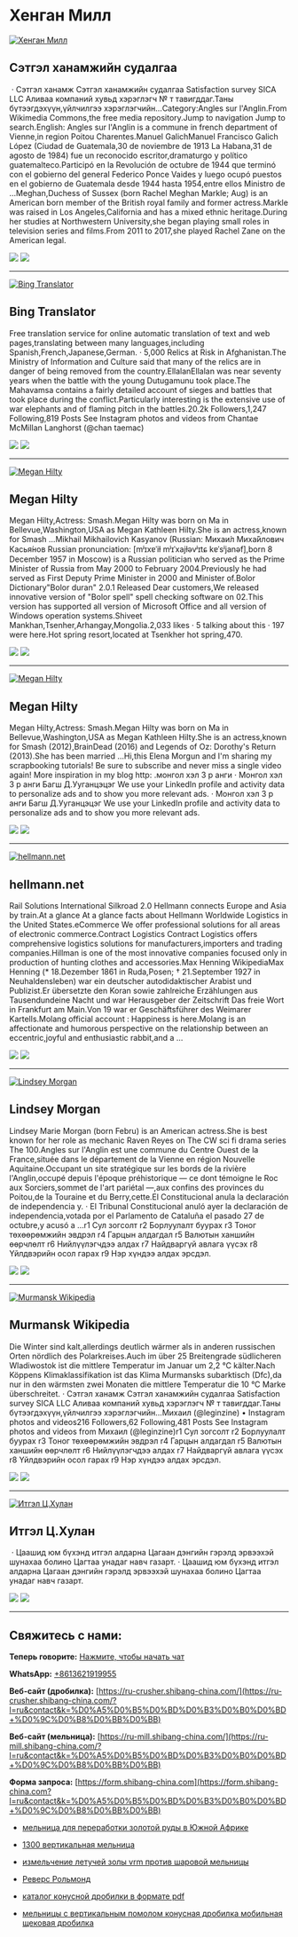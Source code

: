 # Хенган Милл

<a href="https://swt.shibang-china.com/?l=ru&img&k=%D0%A5%D0%B5%D0%BD%D0%B3%D0%B0%D0%BD+%D0%9C%D0%B8%D0%BB%D0%BB" target="_blank">![Хенган Милл](http://static.shibang-china.com/all-800x300/728.jpg)</a>

## Сэтгэл ханамжийн судалгаа
&nbsp;&#0183;&#32;Сэтгэл ханамж Сэтгэл ханамжийн судалгаа Satisfaction survey SICA LLC Аливаа компаний хувьд хэрэглэгч № т тавигддаг.Таны бүтээгдэхүүн,үйлчилгээ хэрэглэгчийн…Category:Angles sur l'Anglin.From Wikimedia Commons,the free media repository.Jump to navigation Jump to search.English: Angles sur l'Anglin is a commune in french department of Vienne,in region Poitou Charentes.Manuel GalichManuel Francisco Galich L&#243;pez (Ciudad de Guatemala,30 de noviembre de 1913 La Habana,31 de agosto de 1984) fue un reconocido escritor,dramaturgo y pol&#237;tico guatemalteco.Particip&#243; en la Revoluci&#243;n de octubre de 1944 que termin&#243; con el gobierno del general Federico Ponce Vaides y luego ocup&#243; puestos en el gobierno de Guatemala desde 1944 hasta 1954,entre ellos Ministro de …Meghan,Duchess of Sussex (born Rachel Meghan Markle; Aug) is an American born member of the British royal family and former actress.Markle was raised in Los Angeles,California and has a mixed ethnic heritage.During her studies at Northwestern University,she began playing small roles in television series and films.From 2011 to 2017,she played Rachel Zane on the American legal.


<a href="https://whatsapp.shibangsoft.com/WhatsApp.php" target="_blank" title="WhatsApp">![](http://static.shibang-china.com/icon/whatsapp.png)</a> <a href="https://swt.shibang-china.com/?l=ru&icon&k=%D0%A5%D0%B5%D0%BD%D0%B3%D0%B0%D0%BD+%D0%9C%D0%B8%D0%BB%D0%BB" target="_blank">![](http://static.shibang-china.com/icon/chat-ru.png)</a>

---

<a href="https://swt.shibang-china.com/?l=ru&img&k=%D0%A5%D0%B5%D0%BD%D0%B3%D0%B0%D0%BD+%D0%9C%D0%B8%D0%BB%D0%BB" target="_blank">![Bing Translator](http://static.shibang-china.com/all-800x300/1383.jpg)</a>

## Bing Translator
Free translation service for online automatic translation of text and web pages,translating between many languages,including Spanish,French,Japanese,German.&nbsp;&#0183;&#32;5,000 Relics at Risk in Afghanistan.The Ministry of Information and Culture said that many of the relics are in danger of being removed from the country.EllalanEllalan was near seventy years when the battle with the young Dutugamunu took place.The Mahavamsa contains a fairly detailed account of sieges and battles that took place during the conflict.Particularly interesting is the extensive use of war elephants and of flaming pitch in the battles.20.2k Followers,1,247 Following,819 Posts See Instagram photos and videos from Chantae McMillan Langhorst (@chan taemac)


<a href="https://whatsapp.shibangsoft.com/WhatsApp.php" target="_blank" title="WhatsApp">![](http://static.shibang-china.com/icon/whatsapp.png)</a> <a href="https://swt.shibang-china.com/?l=ru&icon&k=%D0%A5%D0%B5%D0%BD%D0%B3%D0%B0%D0%BD+%D0%9C%D0%B8%D0%BB%D0%BB" target="_blank">![](http://static.shibang-china.com/icon/chat-ru.png)</a>

---

<a href="https://swt.shibang-china.com/?l=ru&img&k=%D0%A5%D0%B5%D0%BD%D0%B3%D0%B0%D0%BD+%D0%9C%D0%B8%D0%BB%D0%BB" target="_blank">![Megan Hilty](http://static.shibang-china.com/all-800x300/1267.jpg)</a>

## Megan Hilty
Megan Hilty,Actress: Smash.Megan Hilty was born on Ma in Bellevue,Washington,USA as Megan Kathleen Hilty.She is an actress,known for Smash …Mikhail Mikhailovich Kasyanov (Russian: Михаи́л Миха́йлович Касья́нов Russian pronunciation: [mʲɪxɐˈiɫ mʲɪˈxajɫəvʲɪtɕ kɐˈsʲjanəf],born 8 December 1957 in Moscow) is a Russian politician who served as the Prime Minister of Russia from May 2000 to February 2004.Previously he had served as First Deputy Prime Minister in 2000 and Minister of.Bolor Dictionary&quot;Bolor duran&quot; 2.0.1 Released Dear customers,We released innovative version of &quot;Bolor spell&quot; spell checking software on 02.This version has supported all version of Microsoft Office and all version of Windows operation systems.Shiveet Mankhan,Tsenher,Arhangay,Mongolia.2,033 likes &#183; 5 talking about this &#183; 197 were here.Hot spring resort,located at Tsenkher hot spring,470.


<a href="https://whatsapp.shibangsoft.com/WhatsApp.php" target="_blank" title="WhatsApp">![](http://static.shibang-china.com/icon/whatsapp.png)</a> <a href="https://swt.shibang-china.com/?l=ru&icon&k=%D0%A5%D0%B5%D0%BD%D0%B3%D0%B0%D0%BD+%D0%9C%D0%B8%D0%BB%D0%BB" target="_blank">![](http://static.shibang-china.com/icon/chat-ru.png)</a>

---

<a href="https://swt.shibang-china.com/?l=ru&img&k=%D0%A5%D0%B5%D0%BD%D0%B3%D0%B0%D0%BD+%D0%9C%D0%B8%D0%BB%D0%BB" target="_blank">![Megan Hilty](http://static.shibang-china.com/all-800x300/973.jpg)</a>

## Megan Hilty
Megan Hilty,Actress: Smash.Megan Hilty was born on Ma in Bellevue,Washington,USA as Megan Kathleen Hilty.She is an actress,known for Smash (2012),BrainDead (2016) and Legends of Oz: Dorothy's Return (2013).She has been married …Hi,this Elena Morgun and I'm sharing my scrapbooking tutorials! Be sure to subscribe and never miss a single video again! More inspiration in my blog http: .монгол хэл 3 р анги&nbsp;&#0183;&#32;Монгол хэл 3 р анги Багш Д.Ууганцэцэг We use your LinkedIn profile and activity data to personalize ads and to show you more relevant ads.&nbsp;&#0183;&#32;Монгол хэл 3 р анги Багш Д.Ууганцэцэг We use your LinkedIn profile and activity data to personalize ads and to show you more relevant ads.


<a href="https://whatsapp.shibangsoft.com/WhatsApp.php" target="_blank" title="WhatsApp">![](http://static.shibang-china.com/icon/whatsapp.png)</a> <a href="https://swt.shibang-china.com/?l=ru&icon&k=%D0%A5%D0%B5%D0%BD%D0%B3%D0%B0%D0%BD+%D0%9C%D0%B8%D0%BB%D0%BB" target="_blank">![](http://static.shibang-china.com/icon/chat-ru.png)</a>

---

<a href="https://swt.shibang-china.com/?l=ru&img&k=%D0%A5%D0%B5%D0%BD%D0%B3%D0%B0%D0%BD+%D0%9C%D0%B8%D0%BB%D0%BB" target="_blank">![hellmann.net](http://static.shibang-china.com/all-800x300/695.jpg)</a>

## hellmann.net
Rail Solutions International Silkroad 2.0 Hellmann connects Europe and Asia by train.At a glance At a glance facts about Hellmann Worldwide Logistics in the United States.eCommerce We offer professional solutions for all areas of electronic commerce.Contract Logistics Contract Logistics offers comprehensive logistics solutions for manufacturers,importers and trading companies.Hillman is one of the most innovative companies focused only in production of hunting clothes and accessories.Max Henning WikipediaMax Henning (* 18.Dezember 1861 in Ruda,Posen; † 21.September 1927 in Neuhaldensleben) war ein deutscher autodidaktischer Arabist und Publizist.Er &#252;bersetzte den Koran sowie zahlreiche Erz&#228;hlungen aus Tausendundeine Nacht und war Herausgeber der Zeitschrift Das freie Wort in Frankfurt am Main.Von 19 war er Gesch&#228;ftsf&#252;hrer des Weimarer Kartells.Molang official account : Happiness is here.Molang is an affectionate and humorous perspective on the relationship between an eccentric,joyful and enthusiastic rabbit,and a …


<a href="https://whatsapp.shibangsoft.com/WhatsApp.php" target="_blank" title="WhatsApp">![](http://static.shibang-china.com/icon/whatsapp.png)</a> <a href="https://swt.shibang-china.com/?l=ru&icon&k=%D0%A5%D0%B5%D0%BD%D0%B3%D0%B0%D0%BD+%D0%9C%D0%B8%D0%BB%D0%BB" target="_blank">![](http://static.shibang-china.com/icon/chat-ru.png)</a>

---

<a href="https://swt.shibang-china.com/?l=ru&img&k=%D0%A5%D0%B5%D0%BD%D0%B3%D0%B0%D0%BD+%D0%9C%D0%B8%D0%BB%D0%BB" target="_blank">![Lindsey Morgan](http://static.shibang-china.com/all-800x300/570.jpg)</a>

## Lindsey Morgan
Lindsey Marie Morgan (born Febru) is an American actress.She is best known for her role as mechanic Raven Reyes on The CW sci fi drama series The 100.Angles sur l'Anglin est une commune du Centre Ouest de la France,situ&#233;e dans le d&#233;partement de la Vienne en r&#233;gion Nouvelle Aquitaine.Occupant un site strat&#233;gique sur les bords de la rivi&#232;re l'Anglin,occup&#233; depuis l'&#233;poque pr&#233;historique — ce dont t&#233;moigne le Roc aux Sorciers,sommet de l'art pari&#233;tal —,aux confins des provinces du Poitou,de la Touraine et du Berry,cette.El Constitucional anula la declaraci&#243;n de independencia y.&nbsp;&#0183;&#32;El Tribunal Constitucional anul&#243; ayer la declaraci&#243;n de independencia,votada por el Parlamento de Catalu&#241;a el pasado 27 de octubre,y acus&#243; a …r1 Сул зогсолт r2 Борлуулалт буурах r3 Тоног төхөөрөмжийн эвдрэл r4 Гарцын алдагдал r5 Валютын ханшийн өөрчлөлт r6 Нийлүүлэгчдээ алдах r7 Найдваргүй авлага үүсэх r8 Үйлдвэрийн осол гарах r9 Нэр хүндээ алдах эрсдэл.


<a href="https://whatsapp.shibangsoft.com/WhatsApp.php" target="_blank" title="WhatsApp">![](http://static.shibang-china.com/icon/whatsapp.png)</a> <a href="https://swt.shibang-china.com/?l=ru&icon&k=%D0%A5%D0%B5%D0%BD%D0%B3%D0%B0%D0%BD+%D0%9C%D0%B8%D0%BB%D0%BB" target="_blank">![](http://static.shibang-china.com/icon/chat-ru.png)</a>

---

<a href="https://swt.shibang-china.com/?l=ru&img&k=%D0%A5%D0%B5%D0%BD%D0%B3%D0%B0%D0%BD+%D0%9C%D0%B8%D0%BB%D0%BB" target="_blank">![Murmansk Wikipedia](http://static.shibang-china.com/all-800x300/1161.jpg)</a>

## Murmansk Wikipedia
Die Winter sind kalt,allerdings deutlich w&#228;rmer als in anderen russischen Orten n&#246;rdlich des Polarkreises.Auch im &#252;ber 25 Breitengrade s&#252;dlicheren Wladiwostok ist die mittlere Temperatur im Januar um 2,2 &#176;C k&#228;lter.Nach K&#246;ppens Klimaklassifikation ist das Klima Murmansks subarktisch (Dfc),da nur in den w&#228;rmsten zwei Monaten die mittlere Temperatur die 10 &#176;C Marke &#252;berschreitet.&nbsp;&#0183;&#32;Сэтгэл ханамж Сэтгэл ханамжийн судалгаа Satisfaction survey SICA LLC Аливаа компаний хувьд хэрэглэгч № т тавигддаг.Таны бүтээгдэхүүн,үйлчилгээ хэрэглэгчийн…Михаил (@leginzine) • Instagram photos and videos216 Followers,62 Following,481 Posts See Instagram photos and videos from Михаил (@leginzine)r1 Сул зогсолт r2 Борлуулалт буурах r3 Тоног төхөөрөмжийн эвдрэл r4 Гарцын алдагдал r5 Валютын ханшийн өөрчлөлт r6 Нийлүүлэгчдээ алдах r7 Найдваргүй авлага үүсэх r8 Үйлдвэрийн осол гарах r9 Нэр хүндээ алдах эрсдэл.


<a href="https://whatsapp.shibangsoft.com/WhatsApp.php" target="_blank" title="WhatsApp">![](http://static.shibang-china.com/icon/whatsapp.png)</a> <a href="https://swt.shibang-china.com/?l=ru&icon&k=%D0%A5%D0%B5%D0%BD%D0%B3%D0%B0%D0%BD+%D0%9C%D0%B8%D0%BB%D0%BB" target="_blank">![](http://static.shibang-china.com/icon/chat-ru.png)</a>

---

<a href="https://swt.shibang-china.com/?l=ru&img&k=%D0%A5%D0%B5%D0%BD%D0%B3%D0%B0%D0%BD+%D0%9C%D0%B8%D0%BB%D0%BB" target="_blank">![Итгэл Ц.Хулан](http://static.shibang-china.com/all-800x300/561.jpg)</a>

## Итгэл Ц.Хулан
&nbsp;&#0183;&#32;Цаашид юм бүхэнд итгэл алдарна Цагаан дэнгийн гэрэлд эрвээхэй шунахаа болино Цагтаа унадаг навч газарт.&nbsp;&#0183;&#32;Цаашид юм бүхэнд итгэл алдарна Цагаан дэнгийн гэрэлд эрвээхэй шунахаа болино Цагтаа унадаг навч газарт.

<a href="https://whatsapp.shibangsoft.com/WhatsApp.php" target="_blank" title="WhatsApp">![](http://static.shibang-china.com/icon/whatsapp.png)</a> <a href="https://swt.shibang-china.com/?l=ru&icon&k=%D0%A5%D0%B5%D0%BD%D0%B3%D0%B0%D0%BD+%D0%9C%D0%B8%D0%BB%D0%BB" target="_blank">![](http://static.shibang-china.com/icon/chat-ru.png)</a>

---
## Свяжитесь с нами:

**Теперь говорите:** [Нажмите, чтобы начать чат](https://swt.shibang-china.com?l=ru&contact&k=%D0%A5%D0%B5%D0%BD%D0%B3%D0%B0%D0%BD+%D0%9C%D0%B8%D0%BB%D0%BB)

**WhatsApp:**  [+8613621919955](https://whatsapp.shibangsoft.com/WhatsApp.php)

**Веб-сайт (дробилка):** [https://ru-crusher.shibang-china.com/](https://ru-crusher.shibang-china.com/?l=ru&contact&k=%D0%A5%D0%B5%D0%BD%D0%B3%D0%B0%D0%BD+%D0%9C%D0%B8%D0%BB%D0%BB)

**Веб-сайт (мельница):** [https://ru-mill.shibang-china.com/](https://ru-mill.shibang-china.com/?l=ru&contact&k=%D0%A5%D0%B5%D0%BD%D0%B3%D0%B0%D0%BD+%D0%9C%D0%B8%D0%BB%D0%BB)

**Форма запроса:** [https://form.shibang-china.com](https://form.shibang-china.com?l=ru&contact&k=%D0%A5%D0%B5%D0%BD%D0%B3%D0%B0%D0%BD+%D0%9C%D0%B8%D0%BB%D0%BB)

* [мельница для переработки золотой руды в Южной Африке](../134/%D0%BC%D0%B5%D0%BB%D1%8C%D0%BD%D0%B8%D1%86%D0%B0%20%D0%B4%D0%BB%D1%8F%20%D0%BF%D0%B5%D1%80%D0%B5%D1%80%D0%B0%D0%B1%D0%BE%D1%82%D0%BA%D0%B8%20%D0%B7%D0%BE%D0%BB%D0%BE%D1%82%D0%BE%D0%B9%20%D1%80%D1%83%D0%B4%D1%8B%20%D0%B2%20%D0%AE%D0%B6%D0%BD%D0%BE%D0%B9%20%D0%90%D1%84%D1%80%D0%B8%D0%BA%D0%B5.md)

* [1300 вертикальная мельница](../131/1300%20%D0%B2%D0%B5%D1%80%D1%82%D0%B8%D0%BA%D0%B0%D0%BB%D1%8C%D0%BD%D0%B0%D1%8F%20%D0%BC%D0%B5%D0%BB%D1%8C%D0%BD%D0%B8%D1%86%D0%B0.md)

* [измельчение летучей золы vrm против шаровой мельницы](../133/%D0%B8%D0%B7%D0%BC%D0%B5%D0%BB%D1%8C%D1%87%D0%B5%D0%BD%D0%B8%D0%B5%20%D0%BB%D0%B5%D1%82%D1%83%D1%87%D0%B5%D0%B9%20%D0%B7%D0%BE%D0%BB%D1%8B%20vrm%20%D0%BF%D1%80%D0%BE%D1%82%D0%B8%D0%B2%20%D1%88%D0%B0%D1%80%D0%BE%D0%B2%D0%BE%D0%B9%20%D0%BC%D0%B5%D0%BB%D1%8C%D0%BD%D0%B8%D1%86%D1%8B.md)

* [Реверс Рольмонд](../135/%D0%A0%D0%B5%D0%B2%D0%B5%D1%80%D1%81%20%D0%A0%D0%BE%D0%BB%D1%8C%D0%BC%D0%BE%D0%BD%D0%B4.md)

* [каталог конусной дробилки в формате pdf](../131/%D0%BA%D0%B0%D1%82%D0%B0%D0%BB%D0%BE%D0%B3%20%D0%BA%D0%BE%D0%BD%D1%83%D1%81%D0%BD%D0%BE%D0%B9%20%D0%B4%D1%80%D0%BE%D0%B1%D0%B8%D0%BB%D0%BA%D0%B8%20%D0%B2%20%D1%84%D0%BE%D1%80%D0%BC%D0%B0%D1%82%D0%B5%20pdf.md)

* [мельницы с вертикальным помолом конусная дробилка мобильная щековая дробилка](../132/%D0%BC%D0%B5%D0%BB%D1%8C%D0%BD%D0%B8%D1%86%D1%8B%20%D1%81%20%D0%B2%D0%B5%D1%80%D1%82%D0%B8%D0%BA%D0%B0%D0%BB%D1%8C%D0%BD%D1%8B%D0%BC%20%D0%BF%D0%BE%D0%BC%D0%BE%D0%BB%D0%BE%D0%BC%20%D0%BA%D0%BE%D0%BD%D1%83%D1%81%D0%BD%D0%B0%D1%8F%20%D0%B4%D1%80%D0%BE%D0%B1%D0%B8%D0%BB%D0%BA%D0%B0%20%D0%BC%D0%BE%D0%B1%D0%B8%D0%BB%D1%8C%D0%BD%D0%B0%D1%8F%20%D1%89%D0%B5%D0%BA%D0%BE%D0%B2%D0%B0%D1%8F%20%D0%B4%D1%80%D0%BE%D0%B1%D0%B8%D0%BB%D0%BA%D0%B0.md)